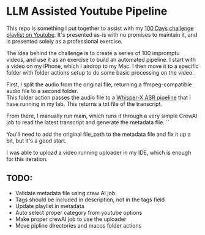# LLM Assisted Youtube Pipeline

This repo is something I put together to assist with my [100 Days challenge playlist on Youtube](https://www.youtube.com/playlist?list=PLQ_ZWdfWBMKsLgcocR3D_Zboa2C1WhBiy). It's presented as-is with no promises to maintain it, and is presented solely as a professional exercise.

The idea behind the challenge is to create a series of 100 impromptu videos, and use it as an exercise to build an automated pipeline. I start with a video on my iPhone, which I airdrop to my Mac. I then move it to a specific folder with folder actions setup to do some basic processing on the video. 

First, I split the audio from the original file, returning a ffmpeg-compatible audio file to a second folder.  
This folder action passes the audio file to a [Whisper-X ASR pipeline](https://github.com/ahmetoner/whisper-asr-webservice) that I have running in my lab. This returns a txt file of the transcript. 

From there, I manually run main, which runs it through a very simple CrewAI job to read the latest transcript and generate the metadata file. ``

You'll need to add the original file_path to the metadata file and fix it up a bit, but it's a good start. 

I was able to upload a video running uploader in my IDE, which is enough for this iteration. 

## TODO: 
* Validate metadata file using crew AI job. 
* Tags should be included in description, not in the tags field
* Update playlist in metadata
* Auto select proper category from youtube options
* Make proper crewAI job to use the uploader
* Move pipline directories and macos folder actions


